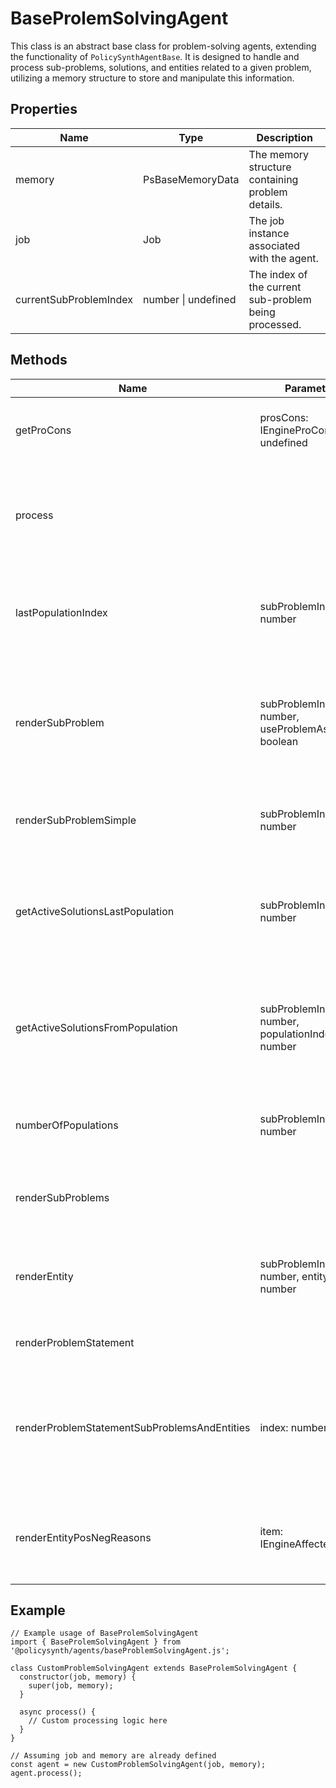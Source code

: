 # BaseProlemSolvingAgent

This class is an abstract base class for problem-solving agents, extending the functionality of `PolicySynthAgentBase`. It is designed to handle and process sub-problems, solutions, and entities related to a given problem, utilizing a memory structure to store and manipulate this information.

## Properties

| Name                   | Type                                      | Description                                      |
|------------------------|-------------------------------------------|--------------------------------------------------|
| memory                 | PsBaseMemoryData               | The memory structure containing problem details. |
| job                    | Job                                       | The job instance associated with the agent.      |
| currentSubProblemIndex | number \| undefined                       | The index of the current sub-problem being processed. |

## Methods

| Name                                  | Parameters                                      | Return Type                  | Description                                                                                   |
|---------------------------------------|-------------------------------------------------|------------------------------|-----------------------------------------------------------------------------------------------|
| getProCons                            | prosCons: IEngineProCon[] \| undefined          | string[]                     | Returns descriptions of provided pros and cons.                                               |
| process                               |                                                 | Promise<void>                | Processes the current problem, throwing an error if memory is not initialized.                |
| lastPopulationIndex                   | subProblemIndex: number                         | number                       | Returns the index of the last population for a given sub-problem.                            |
| renderSubProblem                      | subProblemIndex: number, useProblemAsHeader: boolean | string                       | Renders a detailed view of a sub-problem, optionally using "Problem" as the header.           |
| renderSubProblemSimple                | subProblemIndex: number                         | string                       | Renders a simplified view of a sub-problem.                                                  |
| getActiveSolutionsLastPopulation      | subProblemIndex: number                         | IEngineSolution[]            | Returns active solutions from the last population of a given sub-problem.                    |
| getActiveSolutionsFromPopulation      | subProblemIndex: number, populationIndex: number | IEngineSolution[]            | Returns active solutions from a specified population of a given sub-problem.                 |
| numberOfPopulations                   | subProblemIndex: number                         | number                       | Returns the number of populations for a given sub-problem.                                   |
| renderSubProblems                     |                                                 | string                       | Renders a detailed view of all sub-problems.                                                 |
| renderEntity                          | subProblemIndex: number, entityIndex: number    | string                       | Renders a detailed view of an entity associated with a sub-problem.                          |
| renderProblemStatement                |                                                 | string                       | Renders the problem statement.                                                               |
| renderProblemStatementSubProblemsAndEntities | index: number                                 | string                       | Renders the problem statement along with details of a sub-problem and its top affected entities. |
| renderEntityPosNegReasons             | item: IEngineAffectedEntity                     | string                       | Renders positive and negative effects associated with an entity.                             |

## Example

```
// Example usage of BaseProlemSolvingAgent
import { BaseProlemSolvingAgent } from '@policysynth/agents/baseProblemSolvingAgent.js';

class CustomProblemSolvingAgent extends BaseProlemSolvingAgent {
  constructor(job, memory) {
    super(job, memory);
  }

  async process() {
    // Custom processing logic here
  }
}

// Assuming job and memory are already defined
const agent = new CustomProblemSolvingAgent(job, memory);
agent.process();
```